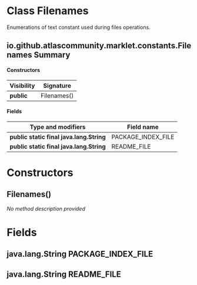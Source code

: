 Class Filenames
===============
Enumerations of text constant used during files operations.

io.github.atlascommunity.marklet.constants.Filenames Summary
-------
#### Constructors
| Visibility | Signature   |
| ---------- | ----------- |
| **public** | Filenames() |
#### Fields
| Type and modifiers                       | Field name         |
| ---------------------------------------- | ------------------ |
| **public static final java.lang.String** | PACKAGE_INDEX_FILE |
| **public static final java.lang.String** | README_FILE        |

Constructors
============
Filenames()
-----------
*No method description provided*



Fields
======
java.lang.String PACKAGE_INDEX_FILE
-----------------------------------

java.lang.String README_FILE
----------------------------


